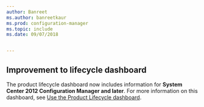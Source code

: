 ```yaml
---
author: Banreet
ms.author: banreetkaur
ms.prod: configuration-manager
ms.topic: include
ms.date: 09/07/2018


---
```


## <a name="bkmk_lifecycle"></a> Improvement to lifecycle dashboard
<!--1358702-->

The product lifecycle dashboard now includes information for **System Center 2012 Configuration Manager and later**. For more information on this dashboard, see [Use the Product Lifecycle dashboard](../../clients/manage/asset-intelligence/product-lifecycle-dashboard.md).


